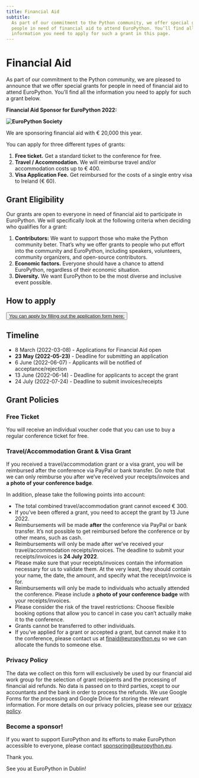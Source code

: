 ```yaml
---
title: Financial Aid
subtitle:
  As part of our commitment to the Python community, we offer special grants for
  people in need of financial aid to attend EuroPython. You’ll find all the
  information you need to apply for such a grant in this page.
---
```


# **Financial Aid**

As part of our commitment to the Python community, we are pleased to announce
that we offer special grants for people in need of financial aid to attend
EuroPython. You’ll find all the information you need to apply for such a grant
below.

**Financial Aid Sponsor for EuroPython 2022:**

**![EuroPython Society](/img/eps-logo-white.png)**

We are sponsoring financial aid with € 20,000 this year.

You can apply for three different types of grants:

1. **Free ticket.** Get a standard ticket to the conference for free.
2. **Travel / Accommodation.** We will reimburse travel and/or accommodation
   costs up to € 400.
3. **Visa Application Fee.** Get reimbursed for the costs of a single entry visa
   to Ireland (€ 60).

## Grant Eligibility

Our grants are open to everyone in need of financial aid to participate in
EuroPython. We will specifically look at the following criteria when deciding
who qualifies for a grant:

1. **Contributors:** We want to support those who make the Python community
   beter. That’s why we offer grants to people who put effort into the community
   and EuroPython, including speakers, volunteers, community organizers, and
   open-source contributors.
2. **Economic factors.** Everyone should have a chance to attend EuroPython,
   regardless of their economic situation.
3. **Diversity.** We want EuroPython to be the most diverse and inclusive event
   possible.

## How to apply

<button><a href="https://forms.gle/7EAbk59cgaqtKN4r6">
You can apply by filling out the application form here:
</a></button>

## Timeline

- 8 March (2022-03-08) - Applications for Financial Aid open
- **23 May (2022-05-23)** - Deadline for submitting an application
- 6 June (2022-06-07) - Applicants will be notified of acceptance/rejection
- 13 June (2022-06-14) - Deadline for applicants to accept the grant
- 24 July (2022-07-24) - Deadline to submit invoices/receipts

## Grant Policies

### Free Ticket

You will receive an individual voucher code that you can use to buy a regular
conference ticket for free.

### Travel/Accommodation Grant & Visa Grant

If you received a travel/accommodation grant or a visa grant, you will be
reimbursed after the conference via PayPal or bank transfer. Do note that we can
only reimburse you after we’ve received your receipts/invoices and **a photo of
your conference badge**.

In addition, please take the following points into account:

- The total combined travel/accommodation grant cannot exceed € 300.
- If you’ve been offered a grant, you need to accept the grant by 13 June 2022.
- Reimbursements will be made **after** the conference via PayPal or bank
  transfer. It’s not possible to get reimbursed before the conference or by
  other means, such as cash.
- Reimbursements will only be made after we’ve received your
  travel/accommodation receipts/invoices. The deadline to submit your
  receipts/invoices is **24 July 2022**.
- Please make sure that your receipts/invoices contain the information necessary
  for us to validate them. At the very least, they should contain your name, the
  date, the amount, and specify what the receipt/invoice is for.
- Reimbursements will only be made to individuals who actually attended the
  conference. Please include a **photo of your conference badge** with your
  receipts/invoices.
- Please consider the risk of the travel restrictions: Choose flexible booking
  options that allow you to cancel in case you can’t actually make it to the
  conference.
- Grants cannot be transferred to other individuals.
- If you’ve applied for a grant or accepted a grant, but cannot make it to the
  conference, please contact us at
  [finaid@europython.eu](mailto:finaid@europython.eu) so we can allocate the
  funds to someone else.

### Privacy Policy

The data we collect on this form will exclusively be used by our financial aid
work group for the selection of grant recipients and the processing of financial
aid refunds. No data is passed on to third parties, xcept to our accountants and
the bank in order to process the refunds. We use Google Forms for the processing
and Google Drive for storing the relevant information. For more details on our
privacy policies, please see our
[privacy policy](https://ep2019.europython.eu/privacy.1.html).

### Become a sponsor!

If you want to support EuroPython and its efforts to make EuroPython accessible
to everyone, please contact
[sponsoring@europython.eu](mailto:sponsoring@europython.eu).

Thank you.

See you at EuroPython in Dublin!
